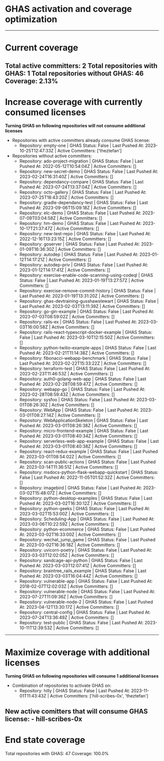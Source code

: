 # GHAS activation and coverage optimization 

------------------------------------------------------------
# Current coverage

Total active committers: 2
Total repositories with GHAS: 1
Total repositories without GHAS: 46
Coverage: 2.13%
----------------------------------------
# Increase coverage with currently consumed licenses 

**Turning GHAS on following repositories will not consume additional licenses**
- Repositories with active committers already consume GHAS license:
	 -  Repository: empty-one | GHAS Status: False | Last Pushed At: 2023-10-25T12:47:33Z | Active Committers: ['theztefan']
- Repositories without active committers:
	 -  Repository: ado-project-migration | GHAS Status: False | Last Pushed At: 2022-05-12T10:54:04Z | Active Committers: []
	 -  Repository: new-secret-demo | GHAS Status: False | Last Pushed At: 2023-02-24T16:31:40Z | Active Committers: []
	 -  Repository: dependancy-compare | GHAS Status: False | Last Pushed At: 2023-07-24T13:37:04Z | Active Committers: []
	 -  Repository: octo-gallery | GHAS Status: False | Last Pushed At: 2023-07-25T18:43:20Z | Active Committers: []
	 -  Repository: gradle-dependancy-test | GHAS Status: False | Last Pushed At: 2023-09-06T15:09:18Z | Active Committers: []
	 -  Repository: elc-demo | GHAS Status: False | Last Pushed At: 2023-07-09T03:04:58Z | Active Committers: []
	 -  Repository: hm-demo | GHAS Status: False | Last Pushed At: 2023-10-17T21:37:47Z | Active Committers: []
	 -  Repository: new-test-repo | GHAS Status: False | Last Pushed At: 2022-12-16T13:23:15Z | Active Committers: []
	 -  Repository: goserver | GHAS Status: False | Last Pushed At: 2023-01-09T16:36:30Z | Active Committers: []
	 -  Repository: autodep | GHAS Status: False | Last Pushed At: 2023-01-12T14:17:21Z | Active Committers: []
	 -  Repository: autodep-priv | GHAS Status: False | Last Pushed At: 2023-01-12T14:17:41Z | Active Committers: []
	 -  Repository: exercise-enable-code-scanning-using-codeql | GHAS Status: False | Last Pushed At: 2023-01-19T13:27:57Z | Active Committers: []
	 -  Repository: exercise-remove-commit-history | GHAS Status: False | Last Pushed At: 2023-01-19T13:31:20Z | Active Committers: []
	 -  Repository: ghas-devtraining-gusshawstewart | GHAS Status: False | Last Pushed At: 2023-02-03T13:11:39Z | Active Committers: []
	 -  Repository: go-gin-example | GHAS Status: False | Last Pushed At: 2023-07-03T08:59:02Z | Active Committers: []
	 -  Repository: rails-ex | GHAS Status: False | Last Pushed At: 2023-03-03T16:00:58Z | Active Committers: []
	 -  Repository: rails-react-typescript-docker-example | GHAS Status: False | Last Pushed At: 2023-03-10T12:15:50Z | Active Committers: []
	 -  Repository: python-twilio-example-apps | GHAS Status: False | Last Pushed At: 2023-02-21T11:14:38Z | Active Committers: []
	 -  Repository: fibonacci-webapp-benchmark | GHAS Status: False | Last Pushed At: 2023-02-22T15:33:22Z | Active Committers: []
	 -  Repository: terraform-test | GHAS Status: False | Last Pushed At: 2023-02-23T11:46:53Z | Active Committers: []
	 -  Repository: auth0-golang-web-app | GHAS Status: False | Last Pushed At: 2023-02-28T08:59:47Z | Active Committers: []
	 -  Repository: webapp-go | GHAS Status: False | Last Pushed At: 2023-02-28T08:59:43Z | Active Committers: []
	 -  Repository: sysfoo | GHAS Status: False | Last Pushed At: 2023-03-01T08:26:30Z | Active Committers: []
	 -  Repository: WebApp | GHAS Status: False | Last Pushed At: 2023-03-01T08:27:14Z | Active Committers: []
	 -  Repository: WebApplicationSkeleton | GHAS Status: False | Last Pushed At: 2023-03-01T08:26:38Z | Active Committers: []
	 -  Repository: micro-frontend-example | GHAS Status: False | Last Pushed At: 2023-03-01T08:40:34Z | Active Committers: []
	 -  Repository: serverless-web-app-example | GHAS Status: False | Last Pushed At: 2023-03-01T08:40:38Z | Active Committers: []
	 -  Repository: react-redux-example | GHAS Status: False | Last Pushed At: 2023-03-01T08:54:02Z | Active Committers: []
	 -  Repository: scan-public-actions | GHAS Status: False | Last Pushed At: 2023-03-14T11:36:51Z | Active Committers: []
	 -  Repository: msdocs-python-flask-webapp-quickstart | GHAS Status: False | Last Pushed At: 2022-11-05T01:52:32Z | Active Committers: []
	 -  Repository: imagebird | GHAS Status: False | Last Pushed At: 2023-03-02T15:48:07Z | Active Committers: []
	 -  Repository: python-desktop-examples | GHAS Status: False | Last Pushed At: 2023-03-02T16:30:12Z | Active Committers: []
	 -  Repository: python-geeks | GHAS Status: False | Last Pushed At: 2023-03-02T15:53:00Z | Active Committers: []
	 -  Repository: Scheduling-App | GHAS Status: False | Last Pushed At: 2023-03-06T10:22:59Z | Active Committers: []
	 -  Repository: python-ecommerce | GHAS Status: False | Last Pushed At: 2023-03-02T16:33:00Z | Active Committers: []
	 -  Repository: wechat_jump_game | GHAS Status: False | Last Pushed At: 2023-03-02T16:36:18Z | Active Committers: []
	 -  Repository: uvicorn-poetry | GHAS Status: False | Last Pushed At: 2023-03-03T12:02:05Z | Active Committers: []
	 -  Repository: sandcage-api-python | GHAS Status: False | Last Pushed At: 2023-03-03T12:07:41Z | Active Committers: []
	 -  Repository: braintree_rails_example | GHAS Status: False | Last Pushed At: 2023-03-03T16:04:44Z | Active Committers: []
	 -  Repository: vulnerable-app | GHAS Status: False | Last Pushed At: 2018-02-07T12:02:03Z | Active Committers: []
	 -  Repository: vulnerable-node | GHAS Status: False | Last Pushed At: 2023-07-27T11:09:36Z | Active Committers: []
	 -  Repository: vulnerable-node-2 | GHAS Status: False | Last Pushed At: 2023-04-12T13:30:17Z | Active Committers: []
	 -  Repository: central-config | GHAS Status: False | Last Pushed At: 2023-07-24T13:36:49Z | Active Committers: []
	 -  Repository: test-public | GHAS Status: False | Last Pushed At: 2023-10-11T12:39:53Z | Active Committers: []
----------------------------------------
# Maximize coverage with additional licenses 

**Turning GHAS on following repositories will consume 1 additional licenses**
- Combination of repositories to activate GHAS on:
	 -  Repository: hilly | GHAS Status: False | Last Pushed At: 2023-11-01T11:43:43Z | Active Committers: ['hill-scribes-0x', 'theztefan']

 New active comitters that will consume GHAS license:
	 -  hill-scribes-0x
----------------------------------------
# End state coverage 

Total repositories with GHAS: 47
Coverage: 100.0%
